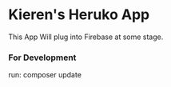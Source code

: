 # Kieren's Heruko App
This App Will plug into Firebase at some stage.

### For Development
run:
composer update